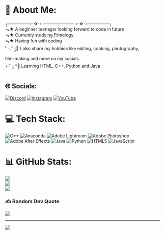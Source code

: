# 💫 About Me:
┌───────⋆⋅☆⋅⋆ ────────── ⋆⋅☆⋅⋆───────┐<br>ᯓ★ A beginner teenager looking forward to code in future<br>ᯓ★ Currently studying Filmology<br>ᯓ★ Having fun with coding <br>˚ · .˚ ༘🦋 I also share my hobbies like editing, cooking, photography, <br>        film-making and more on my socials.<br>⋆·˚ ༘ *🔭 Learning HTML, C++, Python and Java


## 🌐 Socials:
[![Discord](https://img.shields.io/badge/Discord-%237289DA.svg?logo=discord&logoColor=white)](https://discord.gg/Feremonchik#6426) [![Instagram](https://img.shields.io/badge/Instagram-%23E4405F.svg?logo=Instagram&logoColor=white)](https://instagram.com/Feremonchik) [![YouTube](https://img.shields.io/badge/YouTube-%23FF0000.svg?logo=YouTube&logoColor=white)](https://youtube.com/@UC-wgoa3I1zqXWgYrJJpd8UQ) 

# 💻 Tech Stack:
![C++](https://img.shields.io/badge/c++-%2300599C.svg?style=flat-square&logo=c%2B%2B&logoColor=white) ![Anaconda](https://img.shields.io/badge/Anaconda-%2344A833.svg?style=flat-square&logo=anaconda&logoColor=white) ![Adobe Lightroom](https://img.shields.io/badge/Adobe%20Lightroom-31A8FF.svg?style=flat-square&logo=Adobe%20Lightroom&logoColor=white) ![Adobe Photoshop](https://img.shields.io/badge/adobe%20photoshop-%2331A8FF.svg?style=flat-square&logo=adobe%20photoshop&logoColor=white) ![Adobe After Effects](https://img.shields.io/badge/Adobe%20After%20Effects-9999FF.svg?style=flat-square&logo=Adobe%20After%20Effects&logoColor=white) ![Java](https://img.shields.io/badge/java-%23ED8B00.svg?style=flat-square&logo=openjdk&logoColor=white) ![Python](https://img.shields.io/badge/python-3670A0?style=flat-square&logo=python&logoColor=ffdd54) ![HTML5](https://img.shields.io/badge/html5-%23E34F26.svg?style=flat-square&logo=html5&logoColor=white) ![JavaScript](https://img.shields.io/badge/javascript-%23323330.svg?style=flat-square&logo=javascript&logoColor=%23F7DF1E)
# 📊 GitHub Stats:
![](https://github-readme-stats.vercel.app/api?username=Feremonchik&theme=shadow_blue&hide_border=true&include_all_commits=false&count_private=false)<br/>
![](https://github-readme-streak-stats.herokuapp.com/?user=Feremonchik&theme=shadow_blue&hide_border=true)<br/>
![](https://github-readme-stats.vercel.app/api/top-langs/?username=Feremonchik&theme=shadow_blue&hide_border=true&include_all_commits=false&count_private=false&layout=compact)

### ✍️ Random Dev Quote
![](https://quotes-github-readme.vercel.app/api?type=horizontal&theme=tokyonight)

---
[![](https://visitcount.itsvg.in/api?id=Feremonchik&icon=9&color=1)](https://visitcount.itsvg.in)

<!-- Proudly created with GPRM ( https://gprm.itsvg.in ) -->
<!-- Proudly created with GPRM ( https://gprm.itsvg.in ) -->
